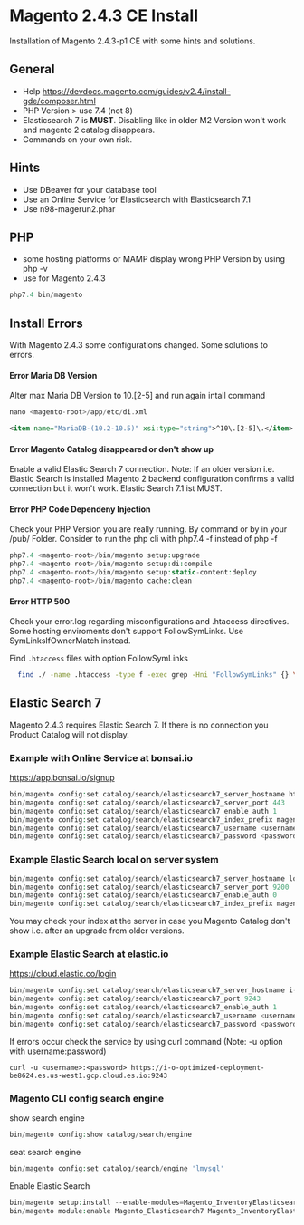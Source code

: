 # Magento 2.4.3 CE Install


Installation of Magento 2.4.3-p1 CE with some hints and solutions.

## General

* Help https://devdocs.magento.com/guides/v2.4/install-gde/composer.html
* PHP Version > use 7.4 (not 8)
* Elasticsearch 7 is **MUST**. Disabling like in older M2 Version won't work and magento 2 catalog disappears.
* Commands on your own risk.

## Hints

* Use DBeaver for your database tool
* Use an Online Service for Elasticsearch with Elasticsearch 7.1
* Use n98-magerun2.phar

## PHP

* some hosting platforms or MAMP display wrong PHP Version by using php -v
* use for Magento 2.4.3 
```php
php7.4 bin/magento
```

## Install Errors

With Magento 2.4.3 some configurations changed. Some solutions to errors.

#### Error Maria DB Version
Alter max Maria DB Version to 10.[2-5] and run again intall command
```php
nano <magento-root>/app/etc/di.xml
```

```xml
<item name="MariaDB-(10.2-10.5)" xsi:type="string">^10\.[2-5]\.</item>
```
#### Error Magento Catalog disappeared or don't show up
Enable a valid Elastic Search 7 connection. Note: If an older version i.e. Elastic Search is installed Magento 2 backend configuration confirms a valid connection but it won't work. Elastic Search 7.1 ist MUST.

#### Error PHP Code Dependeny Injection 
Check your PHP Version you are really running. By command or by <?php phpinfo();?> in your <magento-root>/pub/ Folder. Consider to run the php cli with php7.4 -f instead of php -f
```php
php7.4 <magento-root>/bin/magento setup:upgrade
php7.4 <magento-root>/bin/magento setup:di:compile
php7.4 <magento-root>/bin/magento setup:static-content:deploy
php7.4 <magento-root>/bin/magento cache:clean
```
#### Error HTTP 500
Check your error.log regarding misconfigurations and .htaccess directives. Some hosting enviroments don't support FollowSymLinks. Use SymLinksIfOwnerMatch instead.

Find `.htaccess` files with option FollowSymLinks
```sh
  find ./ -name .htaccess -type f -exec grep -Hni "FollowSymLinks" {} \;
```

  
## Elastic Search 7

Magento 2.4.3 requires Elastic Search 7. If there is no connection you Product Catalog will not display.

### Example with Online Service at bonsai.io
https://app.bonsai.io/signup
  
```php
bin/magento config:set catalog/search/elasticsearch7_server_hostname https://xxxxxx-000000.us-east-1.bonsaisearch.net
bin/magento config:set catalog/search/elasticsearch7_server_port 443
bin/magento config:set catalog/search/elasticsearch7_enable_auth 1
bin/magento config:set catalog/search/elasticsearch7_index_prefix magento2
bin/magento config:set catalog/search/elasticsearch7_username <username>
bin/magento config:set catalog/search/elasticsearch7_password <password>
```
### Example Elastic Search local on server system

```php
bin/magento config:set catalog/search/elasticsearch7_server_hostname localhost
bin/magento config:set catalog/search/elasticsearch7_server_port 9200
bin/magento config:set catalog/search/elasticsearch7_enable_auth 0
bin/magento config:set catalog/search/elasticsearch7_index_prefix magento2
```

You may check your index at the server in case you Magento Catalog don't show i.e. after an upgrade from older versions.

### Example Elastic Search at elastic.io
https://cloud.elastic.co/login

```php
bin/magento config:set catalog/search/elasticsearch7_server_hostname i-o-optimized-deployment-be8624.es.us-west1.gcp.cloud.es.io
bin/magento config:set catalog/search/elasticsearch7_port 9243
bin/magento config:set catalog/search/elasticsearch7_enable_auth 1
bin/magento config:set catalog/search/elasticsearch7_username <username>
bin/magento config:set catalog/search/elasticsearch7_password <password>
```
If errors occur check the service by using curl command (Note: -u option with username:password)
```shell
curl -u <username>:<password> https://i-o-optimized-deployment-be8624.es.us-west1.gcp.cloud.es.io:9243
```

### Magento CLI config search engine

show search engine
```php
bin/magento config:show catalog/search/engine
```
seat search engine
```php
bin/magento config:set catalog/search/engine 'lmysql'
```
Enable Elastic Search
```php
bin/magento setup:install --enable-modules=Magento_InventoryElasticsearch,Magento_Elasticsearch7,Magento_Elasticsearch6,Magento_Elasticsearch
bin/magento module:enable Magento_Elasticsearch7 Magento_InventoryElasticsearch
```
